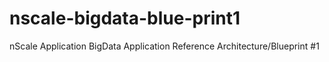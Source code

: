 nscale-bigdata-blue-print1
==========================

nScale Application BigData Application Reference Architecture/Blueprint #1
